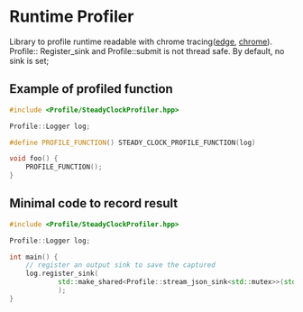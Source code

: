 # Runtime Profiler

Library to profile runtime readable with chrome tracing([edge](edge://tracing), [chrome](chrome://tracing)). Profile::
Register_sink and Profile::submit is not thread safe.
By default, no sink is set;

## Example of profiled function

```cpp
#include <Profile/SteadyClockProfiler.hpp>

Profile::Logger log;

#define PROFILE_FUNCTION() STEADY_CLOCK_PROFILE_FUNCTION(log)

void foo() {
    PROFILE_FUNCTION();
}
```

## Minimal code to record result

```cpp
#include <Profile/SteadyClockProfiler.hpp>

Profile::Logger log;

int main() {
    // register an output sink to save the captured
    log.register_sink(
            std::make_shared<Profile::stream_json_sink<std::mutex>>(std::cout)
            );
}
```
